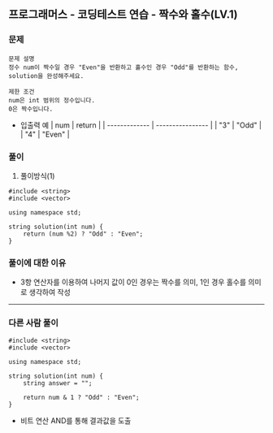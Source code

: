 ## 프로그래머스 - 코딩테스트 연습 - 짝수와 홀수(LV.1)

### 문제

```
문제 설명
정수 num이 짝수일 경우 "Even"을 반환하고 홀수인 경우 "Odd"를 반환하는 함수, solution을 완성해주세요.

제한 조건
num은 int 범위의 정수입니다.
0은 짝수입니다.
```

- 입출력 예
  | num | return |
  | ------------- | ---------------- |
  | "3" | "Odd" |
  | "4" | "Even" |

### 풀이

1. 풀이방식(1)

```
#include <string>
#include <vector>

using namespace std;

string solution(int num) {
    return (num %2) ? "Odd" : "Even";
}
```

### 풀이에 대한 이유

- 3항 연산자를 이용하여 나머지 값이 0인 경우는 짝수를 의미, 1인 경우 홀수를 의미로 생각하여 작성
<hr/>

### 다른 사람 풀이

```
#include <string>
#include <vector>

using namespace std;

string solution(int num) {
    string answer = "";

    return num & 1 ? "Odd" : "Even";
}
```

- 비트 연산 AND를 통해 결과값을 도출
